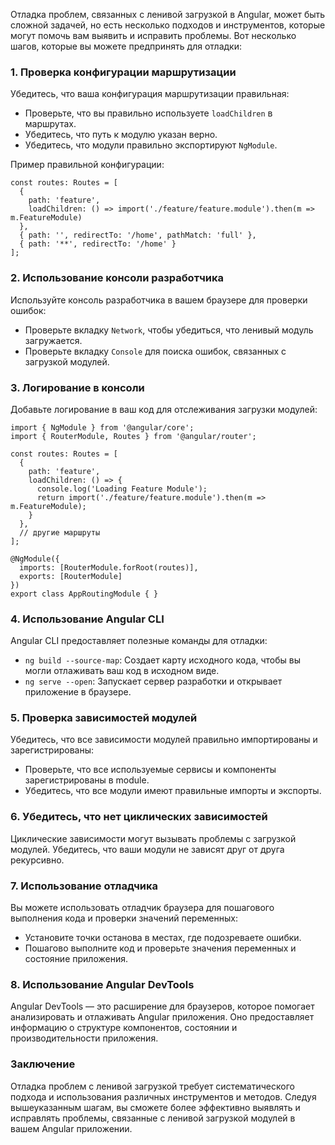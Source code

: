 
Отладка проблем, связанных с ленивой загрузкой в Angular, может быть сложной задачей, но есть несколько подходов и инструментов, которые могут помочь вам выявить и исправить проблемы. Вот несколько шагов, которые вы можете предпринять для отладки:

### 1. Проверка конфигурации маршрутизации

Убедитесь, что ваша конфигурация маршрутизации правильная:

- Проверьте, что вы правильно используете `loadChildren` в маршрутах.
- Убедитесь, что путь к модулю указан верно.
- Убедитесь, что модули правильно экспортируют `NgModule`.

Пример правильной конфигурации:

```TS
const routes: Routes = [
  {
    path: 'feature',
    loadChildren: () => import('./feature/feature.module').then(m => m.FeatureModule)
  },
  { path: '', redirectTo: '/home', pathMatch: 'full' },
  { path: '**', redirectTo: '/home' }
];
```

### 2. Использование консоли разработчика

Используйте консоль разработчика в вашем браузере для проверки ошибок:

- Проверьте вкладку `Network`, чтобы убедиться, что ленивый модуль загружается.
- Проверьте вкладку `Console` для поиска ошибок, связанных с загрузкой модулей.

### 3. Логирование в консоли

Добавьте логирование в ваш код для отслеживания загрузки модулей:

```TS
import { NgModule } from '@angular/core';
import { RouterModule, Routes } from '@angular/router';

const routes: Routes = [
  {
    path: 'feature',
    loadChildren: () => {
      console.log('Loading Feature Module');
      return import('./feature/feature.module').then(m => m.FeatureModule);
    }
  },
  // другие маршруты
];

@NgModule({
  imports: [RouterModule.forRoot(routes)],
  exports: [RouterModule]
})
export class AppRoutingModule { }
```

### 4. Использование Angular CLI

Angular CLI предоставляет полезные команды для отладки:

- `ng build --source-map`: Создает карту исходного кода, чтобы вы могли отлаживать ваш код в исходном виде.
- `ng serve --open`: Запускает сервер разработки и открывает приложение в браузере.

### 5. Проверка зависимостей модулей

Убедитесь, что все зависимости модулей правильно импортированы и зарегистрированы:

- Проверьте, что все используемые сервисы и компоненты зарегистрированы в module.
- Убедитесь, что все модули имеют правильные импорты и экспорты.

### 6. Убедитесь, что нет циклических зависимостей

Циклические зависимости могут вызывать проблемы с загрузкой модулей. Убедитесь, что ваши модули не зависят друг от друга рекурсивно.

### 7. Использование отладчика

Вы можете использовать отладчик браузера для пошагового выполнения кода и проверки значений переменных:

- Установите точки останова в местах, где подозреваете ошибки.
- Пошагово выполните код и проверьте значения переменных и состояние приложения.

### 8. Использование Angular DevTools

Angular DevTools — это расширение для браузеров, которое помогает анализировать и отлаживать Angular приложения. Оно предоставляет информацию о структуре компонентов, состоянии и производительности приложения.

### Заключение

Отладка проблем с ленивой загрузкой требует систематического подхода и использования различных инструментов и методов. Следуя вышеуказанным шагам, вы сможете более эффективно выявлять и исправлять проблемы, связанные с ленивой загрузкой модулей в вашем Angular приложении.